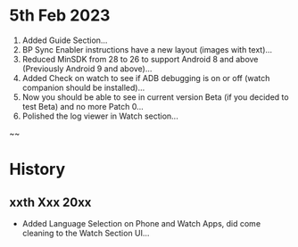 # 5th Feb 2023
  1. Added Guide Section…
  2. BP Sync Enabler instructions have a new layout (images with text)…
  3. Reduced MinSDK from 28 to 26 to support Android 8 and above (Previously Android 9 and above)…
  4. Added Check on watch to see if ADB debugging is on or off (watch companion should be installed)…
  5. Now you should be able to see in current version Beta (if you decided to test Beta) and no more Patch 0...
  6. Polished the log viewer in Watch section...

~~

# History
## xxth Xxx 20xx
  - Added Language Selection on Phone and Watch Apps, did come cleaning to the Watch Section UI…
